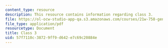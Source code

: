 ```yaml
---
content_type: resource
description: This resource contains information regarding class 3.
file: https://ol-ocw-studio-app-qa.s3.amazonaws.com/courses/21w-758-genre-fiction-workshop-spring-2013/57f7110c38729ff9d642e7c69c20884e_MIT21W_758S13_Class_3.pdf
file_type: application/pdf
resourcetype: Document
title: Class 3
uid: 57f7110c-3872-9ff9-d642-e7c69c20884e
---
```

